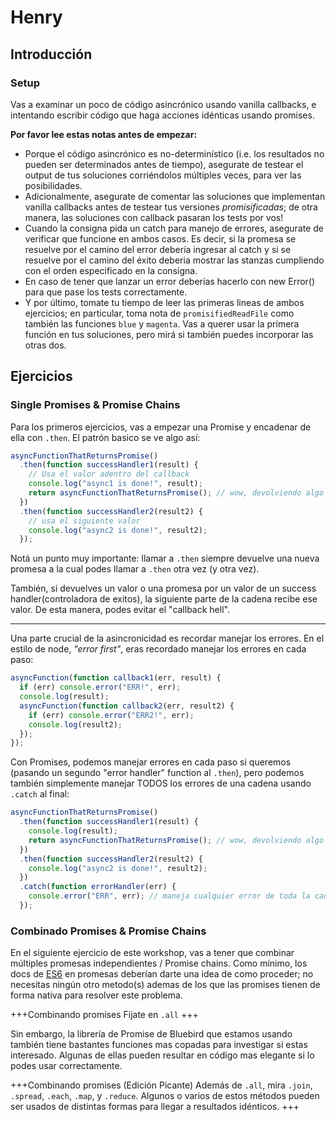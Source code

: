 # Henry

## Introducción

### Setup

Vas a examinar un poco de código asincrónico usando vanilla callbacks, e intentando escribir código que haga acciones idénticas usando promises.

**Por favor lee estas notas antes de empezar:**

- Porque el código asincrónico es no-determinístico (i.e. los resultados no pueden ser determinados antes de tiempo), asegurate de testear el output de tus soluciones corriéndolos múltiples veces, para ver las posibilidades.
- Adicionalmente, asegurate de comentar las soluciones que implementan vanilla callbacks antes de testear tus versiones _promisificadas_; de otra manera, las soluciones con callback pasaran los tests por vos!
- Cuando la consigna pida un catch para manejo de errores, asegurate de verificar que funcione en ambos casos. Es decir, si la promesa se resuelve por el camino del error debería ingresar al catch y si se resuelve por el camino del éxito deberia mostrar las stanzas cumpliendo con el orden especificado en la consigna.
- En caso de tener que lanzar un error deberías hacerlo con new Error() para que pase los tests correctamente.
- Y por último, tomate tu tiempo de leer las primeras lineas de ambos ejercicios; en particular, toma nota de `promisifiedReadFile` como también las funciones `blue` y `magenta`. Vas a querer usar la primera función en tus soluciones, pero mirá si también puedes incorporar las otras dos.

## Ejercicios

### Single Promises & Promise Chains

Para los primeros ejercicios, vas a empezar una Promise y encadenar de ella con `.then`. El patrón basico se ve algo así:

```js
asyncFunctionThatReturnsPromise()
  .then(function successHandler1(result) {
    // Usa el valor adentro del callback
    console.log("async1 is done!", result);
    return asyncFunctionThatReturnsPromise(); // wow, devolviendo algo asincrónico
  })
  .then(function successHandler2(result2) {
    // usa el siguiente valor
    console.log("async2 is done!", result2);
  });
```

Notá un punto muy importante: llamar a `.then` siempre devuelve una nueva promesa a la cual podes llamar a `.then` otra vez (y otra vez).

También, si devuelves un valor o una promesa por un valor de un success handler(controladora de exitos), la siguiente parte de la cadena recibe ese valor. De esta manera, podes evitar el "callback hell".

---

Una parte crucial de la asincronicidad es recordar manejar los errores. En el estilo de node, _"error first"_, eras recordado manejar los errores en cada paso:

```js
asyncFunction(function callback1(err, result) {
  if (err) console.error("ERR!", err);
  console.log(result);
  asyncFunction(function callback2(err, result2) {
    if (err) console.error("ERR2!", err);
    console.log(result2);
  });
});
```

Con Promises, podemos manejar errores en cada paso si queremos (pasando un segundo "error handler" function al `.then`), pero podemos también simplemente manejar TODOS los errores de una cadena usando `.catch` al final:

```js
asyncFunctionThatReturnsPromise()
  .then(function successHandler1(result) {
    console.log(result);
    return asyncFunctionThatReturnsPromise(); // wow, devolviendo algo asincrónico
  })
  .then(function successHandler2(result2) {
    console.log("async2 is done!", result2);
  })
  .catch(function errorHandler(err) {
    console.error("ERR", err); // maneja cualquier error de toda la cadena de arriba.
  });
```

### Combinado Promises & Promise Chains

En el siguiente ejercicio de este workshop, vas a tener que combinar múltiples promesas independientes / Promise chains. Como mínimo, los docs de [ES6](https://developer.mozilla.org/en-US/docs/Web/JavaScript/Reference/Global_Objects/Promise) en promesas deberían darte una idea de como proceder; no necesitas ningún otro metodo(s) ademas de los que las promises tienen de forma nativa para resolver este problema.

+++Combinando promises
Fijate en `.all`
+++

Sin embargo, la librería de Promise de Bluebird que estamos usando también tiene bastantes funciones mas copadas para investigar si estas interesado. Algunas de ellas pueden resultar en código mas elegante si lo podes usar correctamente.

+++Combinando promises (Edición Picante)
Además de `.all`, mira `.join`, `.spread`, `.each`, `.map`, y `.reduce`. Algunos o varios de estos métodos pueden ser usados de distintas formas para llegar a resultados idénticos.
+++

